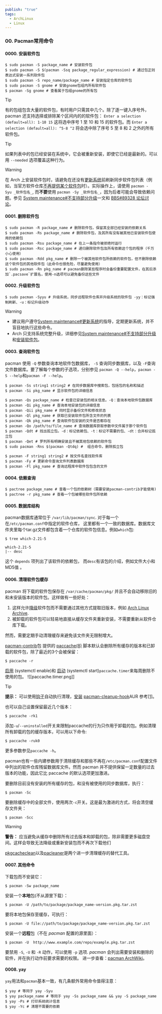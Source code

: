 ```yaml
---
publish: "true"
tags:
  - ArchLinux
  - Linux
---
```


### 00. Pacman常用命令
#### 0000. 安装软件包
```shell
$ sudo pacman -S package_name # 安装软件包
$ sudo pacman -S $(pacman -Ssq package_regular_expression) # 通过包正则表达式安装一系列软件包
$ sudo pacman -S repo_name/package_name # 安装指定仓库的软件包
$ sudo pacman -S gnome # 安装gnome包组内所有软件包
$ pacman -Sg gnome # 查看属于包组gnome的所有包
```

> [!tip]
> 有的包组包含大量的软件包，有时用户只需其中几个。除了逐一键入序号外，pacman 还支持选择或排除某个区间内的的软件包：
> `Enter a selection (default=all): 1-10 15`
> 这将选中序号 1 至 10 和 15 的软件包。而
> `Enter a selection (default=all): ^5-8 ^2`
> 将会选中除了序号 5 至 8 和 2 之外的所有软件包。

> [!tip]
> 如果列表中的包已经安装在系统中，它会被重新安装，即使它已经是最新的。可以用 `--needed` 选项覆盖这种行为。

> [!warning]
> 在 Arch 上安装软件包时，请避免在还没有[更新系统](https://wiki.archlinuxcn.org/wiki/Pacman?rdfrom=https%3A%2F%2Fwiki.archlinux.org%2Findex.php%3Ftitle%3DPacman_%28%25E7%25AE%2580%25E4%25BD%2593%25E4%25B8%25AD%25E6%2596%2587%29%26redirect%3Dno#%E5%8D%87%E7%BA%A7%E8%BD%AF%E4%BB%B6%E5%8C%85)前刷新同步软件包列表（例如，当官方软件仓库[不再提供某个软件包](https://wiki.archlinuxcn.org/wiki/Pacman?rdfrom=https%3A%2F%2Fwiki.archlinux.org%2Findex.php%3Ftitle%3DPacman_%28%25E7%25AE%2580%25E4%25BD%2593%25E4%25B8%25AD%25E6%2596%2587%29%26redirect%3Dno#%E5%AE%89%E8%A3%85%E6%97%B6%E6%97%A0%E6%B3%95%E8%8E%B7%E5%8F%96%E8%BD%AF%E4%BB%B6%E5%8C%85)时）。实际操作上，请使用 `pacman -Syu _软件包名_`, 而**不要**使用 `pacman -Sy _软件包名_`，因为后者可能会导致依赖问题。参见 [System maintenance#不支持部分升级](https://wiki.archlinuxcn.org/wiki/System_maintenance#%E4%B8%8D%E6%94%AF%E6%8C%81%E9%83%A8%E5%88%86%E5%8D%87%E7%BA%A7 "System maintenance")一文和 [BBS#89328 论坛讨论](https://bbs.archlinux.org/viewtopic.php?id=89328)。

#### 0001. 删除软件包
```shell
$ sudo pacman -R package_name # 删除软件包，保留其全部已经安装的依赖关系
$ sudo pacman -Rs package_name # 删除软件包，及其所有没有被其他已安装软件包使用的依赖包
$ sudo pacman -Rsu package_name # 在上一条指令被拒绝时运行
$ sudo pacman -Rsc package_name # 递归删除软件包及所有依赖这个包的程序（千万小心使用）
$ sudo pacman -Rdd pkg_name # 删除一个被其他软件包所依赖的软件包，但不删除依赖这个软件包的其他软件包（此命令也很危险，尽量避免使用）
$ sudo pacman -Rn pkg_name # pacman删除某些程序时会备份重要配置文件，在其后添加`.pacsave`扩展名，使用-n选项可以避免备份这些文件
```

#### 0002. 升级软件包
```shell
$ sudo pacman -Syyu # 升级系统，同步远程软件仓库并升级系统的软件包 -yy：标记强制刷新、-u：标记升级动作
```

> [!warning]
> - 建议用户遵守[System maintenance#更新系统](https://wiki.archlinuxcn.org/wiki/System_maintenance#%E6%9B%B4%E6%96%B0%E7%B3%BB%E7%BB%9F "System maintenance")的指导，定期更新系统，并不盲目地执行这些命令。
> - Arch 只支持系统完整升级，详细参见[System maintenance#不支持部分升级](https://wiki.archlinuxcn.org/wiki/System_maintenance#%E4%B8%8D%E6%94%AF%E6%8C%81%E9%83%A8%E5%88%86%E5%8D%87%E7%BA%A7 "System maintenance")和[安装软件包](https://wiki.archlinuxcn.org/wiki/Pacman?rdfrom=https%3A%2F%2Fwiki.archlinux.org%2Findex.php%3Ftitle%3DPacman_%28%25E7%25AE%2580%25E4%25BD%2593%25E4%25B8%25AD%25E6%2596%2587%29%26redirect%3Dno#%E5%AE%89%E8%A3%85%E8%BD%AF%E4%BB%B6%E5%8C%85)。

#### 0003. 查询软件包
pacman 使用 `-Q` 参数查询本地软件包数据库， `-S` 查询同步数据库，以及 `-F`查询文件数据库。要了解每个参数的子选项，分别参见 `pacman -Q --help`，`pacman -S --help`和`pacman -F --help`。
```shell
$ pacman -Ss string1 string2 # 在同步数据库中搜索包，包括包的名称和描述
$ pacman -Si pkg_name # 显示软件包的详细信息

$ pacman -Qs package_name # 检查已安装包的相关信息。-Q：查询本地软件包数据库
$ pacman -Qi pkg_name # 查询本地安装包的详细信息
$ pacman -Qii pkg_name # 同时显示备份文件和修改状态
$ pacman -Ql pkg_name # 获取已安装软件包所含文件的列表
$ pacman -Qk pkg_name # 查询软件包安装的文件是否都存在
$ pacman -Qo /path/to/file_name # 查询数据库获取参数中文件属于那个软件包
$ pacman -Qdt # 找出孤立包。-d：标记依赖包、-t：标记不需要的包、-dt：合并标记孤立包
$ pacman -Qet # 罗列所有明确安装且不被其他包依赖的软件包
$ sudo pacman -Rns $(pacman -Qtdq) #  组合命令，删除孤立包

$ pacman -F string1 string2 # 按文件名查找软件库
$ pacman -Fy # 更新命令查询文件列表数据库
$ pacman -Fl pkg_name # 查询远程库中软件包包含的文件
```


#### 0004. 依赖查询
```shell
$ pactree package_name # 查看一个包的依赖树（需要安装pacman-contrib才能使用)
$ pactree -r pkg_name # 查看一个包被哪些软件包所依赖
```

#### 0005. 数据库结构
pacman数据库通常位于 `/var/lib/pacman/sync`. 对于每一个在`/etc/pacman.conf`中指定的软件仓库， 这里都有一个一致的数据库。数据库文件夹里每个tar.gz文件都包含着一个仓库的软件包信息。例如`which`包:
```shell
$ tree which-2.21-5

which-2.21-5
|-- desc
```
这个 `depends` 项列出了该软件的依赖包， 而`desc`有该包的介绍，例如文件大小和MD5值 。

#### 0006. 清理软件包缓存
pacman 将下载的软件包保存在 `/var/cache/pacman/pkg/` 并且不会自动移除旧的和未安装版本的软件包。这样做有一些好处：

1.  这样允许[降级](https://wiki.archlinuxcn.org/wiki/Downgrading_packages "Downgrading packages")软件包而不需要通过其他方式提取旧版本，例如 [Arch Linux Archive](https://wiki.archlinuxcn.org/wiki/Arch_Linux_Archive "Arch Linux Archive").
2.  被卸载的软件包可以轻易地直接从缓存文件夹重新安装，不需要重新从软件仓库下载。

然而，需要定期手动清理缓存来避免该文件夹无限制增大。

[pacman-contrib](https://archlinux.org/packages/?name=pacman-contrib)包 提供的 [paccache(8)](https://man.archlinux.org/man/paccache.8) 脚本默认会删除所有缓存的版本和已卸载的软件包，除了最近的3个会被保留：
```shell
$ paccache -r
```

[启用](https://wiki.archlinuxcn.org/wiki/Enable "Enable") (systemctl enable)和 [启动](https://wiki.archlinuxcn.org/wiki/Start "Start") (systemctl start)`paccache.timer`来每周删除不使用的包。
![[paccache.timer.png]]

> [!tip]
**提示：** 可以使用[钩子](https://wiki.archlinuxcn.org/wiki/Pacman?rdfrom=https%3A%2F%2Fwiki.archlinux.org%2Findex.php%3Ftitle%3DPacman_%28%25E7%25AE%2580%25E4%25BD%2593%25E4%25B8%25AD%25E6%2596%2587%29%26redirect%3Dno#%E9%92%A9%E5%AD%90)自动执行清理，[安装](https://wiki.archlinuxcn.org/wiki/%E5%AE%89%E8%A3%85 "安装") [pacman-cleanup-hook](https://aur.archlinux.org/packages/pacman-cleanup-hook/)AUR 参考[[1]](https://bbs.archlinux.org/viewtopic.php?pid=1694743#p1694743)。

也可以自己设置保留最近几个版本：
```shell
$ paccache -rk1
```

添加`-u`/`--uninstalled`开关来限制paccache的行为只作用于卸载的包。例如清理所有卸载的包的缓存版本，可以用以下命令:
```shell
$ paccache -ruk0
```
更多参数参见`paccache -h`。

pacman也有一些内建参数用于清除缓存和那些不再在`/etc/pacman.conf`配置文件中列出的软件仓库残留数据库文件。然而 pacman 并不提供保留一定数量的过去版本的功能，因此它比 paccache 的默认选项更加激进。

要删除目前没有安装的所有缓存的包，和没有被使用的同步数据库，执行：
```shell
$ pacman -Sc
```

要删除缓存中的全部文件，使用两次`-c`开关。这是最为激进的方式，将会清空缓存文件夹：
```shell
$ pacman -Scc
```

> [!warning]
**警告：** 应当避免从缓存中删除所有过去版本和卸载的包，除非需要更多磁盘空间。这样会导致无法降级或重新安装包而不再次下载他们

[pkgcacheclean](https://aur.archlinux.org/packages/pkgcacheclean/)以及[pacleaner](https://aur.archlinux.org/packages/pacleaner/)是两个进一步清理缓存的替代工具。

#### 0007. 其他命令
下载包而不安装它：
```shell
$ pacman -Sw package_name
```

安装一个**本地**包(不从源里下载）：
```shell
$ pacman -U /path/to/package/package_name-version.pkg.tar.zst
```

要将本地包保存至缓存，可执行：
```shell
$ pacman -U file://path/to/package/package_name-version.pkg.tar.zst
```

安装一个**远程**包（不在 _pacman_ 配置的源里面）：
```shell
$ pacman -U  http://www.example.com/repo/example.pkg.tar.zst
```

要禁用 `-S`, `-U` 和 `-R` 动作，可以使用 `-p` 选项.
_pacman_ 会列出需要安装和删除的软件，并在执行动作前要求需要的权限。
进一步查看：[pacman ArchWiki](https://wiki.archlinux.org/title/Pacman)。

#### 0008. yay
`yay`用法和`pacman`基本一致，有几条额外常用命令值得注意：
```shell
$ yay # 等同于 yay -Syu
$ yay package_name # 等同于 yay -Ss package_name && yay -S package_name
$ yay -Ps # 打印系统统计信息
$ yay -Yc # 清理不需要的依赖
```